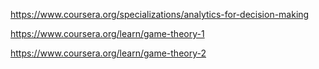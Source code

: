 https://www.coursera.org/specializations/analytics-for-decision-making

https://www.coursera.org/learn/game-theory-1

https://www.coursera.org/learn/game-theory-2

